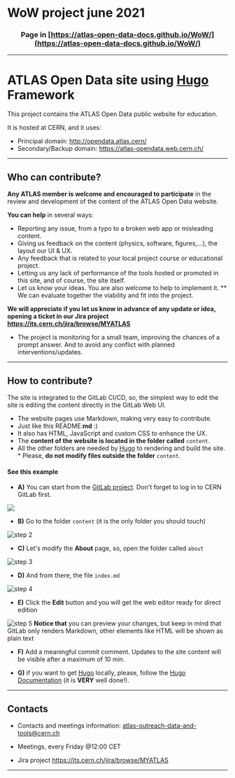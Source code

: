 # WoW project june 2021

<CENTER>

  ### Page in [https://atlas-open-data-docs.github.io/WoW/](https://atlas-open-data-docs.github.io/WoW/)

</CENTER>

--- 

# ATLAS Open Data site using [Hugo](https://gohugo.io/) Framework

This project contains the ATLAS Open Data public website for education.

It is hosted at CERN, and it uses:
* Principal domain: http://opendata.atlas.cern/
* Secondary/Backup domain: https://atlas-opendata.web.cern.ch/

---

## Who can contribute?
**Any ATLAS member is welcome and encouraged to participate** in the review and development of the content of the ATLAS Open Data website.

**You can help** in several ways:
* Reporting any issue, from a typo to a broken web app or misleading content.
* Giving us feedback on the content (physics, software, figures,...), the layout our UI & UX.
* Any feedback that is related to your local project course or educational project.
* Letting us any lack of performance of the tools hosted or promoted in this site, and of course, the site itself.
* Let us know your ideas. You are also welcome to help to implement it.
** We can evaluate together the viability and fit into the project.

**We will appreciate if you let us know in advance of any update or idea, opening a ticket in our Jira project https://its.cern.ch/jira/browse/MYATLAS**
* The project is monitoring for a small team, improving the chances of a prompt answer. And to avoid any conflict with planned interventions/updates.

---

## How to contribute?
The site is integrated to the GitLab CI/CD, so, the simplest way to edit the site is editing the content directly in the GitLab Web UI.
* The website pages use Markdown, making very easy to contribute.
 * Just like this README.**md** :)
 * It also has HTML, JavaScript and custom CSS to enhance the UX.
* The **content of the website is located in the folder called** ```content```.
* All the other folders are needed by [Hugo](https://gohugo.io/) to rendering and build the site. * Please, **do not modify files outside the folder** ```content```.

#### See this example
* **A)** You can start from the [GitLab project](https://gitlab.cern.ch/atlas-outreach-data-tools/aod-website-hugo-framework/). Don't forget to log in to CERN GitLab first.

![](pics/hugo-edit-example-01.png)


* **B)** Go to the folder ```content``` (it is the only folder you should touch)

![step 2](pics/hugo-edit-example-02.png)


* **C)** Let's modify the **About** page, so, open the folder called ```about```

![step 3](pics/hugo-edit-example-03.png)


* **D)** And from there, the file ```index.md```

![step 4](pics/hugo-edit-example-04.png)


* **E)** Click the **Edit** button and you will get the web editor ready for direct edition

![step 5](pics/hugo-edit-example-05.png)
**Notice that** you can preview your changes, but keep in mind that GitLab only renders Markdown, other elements like HTML will be shown as plain text


* **F)** Add a meaningful commit comment. Updates to the site content will be visible after a maximum of 10 min.

* **G)** if you want to get [Hugo](https://gohugo.io/) locally, please, follow the [Hugo Documentation](https://gohugo.io/categories/getting-started) (it is **VERY** well done!).
---

## Contacts
* Contacts and meetings information:
atlas-outreach-data-and-tools@cern.ch

* Meetings, every Friday @12:00 CET

* Jira project https://its.cern.ch/jira/browse/MYATLAS

---
